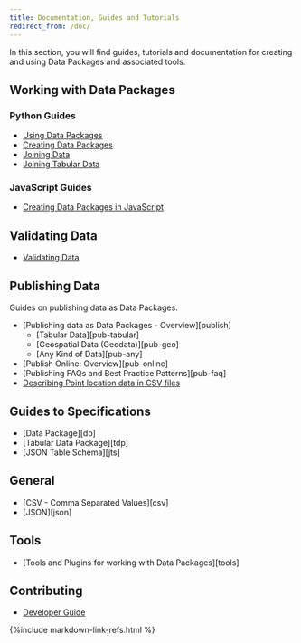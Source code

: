 ```yaml
---
title: Documentation, Guides and Tutorials
redirect_from: /doc/
---
```


In this section, you will find guides, tutorials and documentation for
creating and using Data Packages and associated tools.

## Working with Data Packages

### Python Guides

* [Using Data Packages](./using-data-packages-in-python/)
* [Creating Data Packages](./creating-tabular-data-packages-in-python/)
* [Joining Data](./joining-data-in-python)
* [Joining Tabular Data](./joining-tabular-data-in-python/)

### JavaScript Guides

* [Creating Data Packages in JavaScript](./creating-tabular-data-packages-in-javascript/)

## Validating Data

* [Validating Data](./validating-data/)

## Publishing Data

Guides on publishing data as Data Packages.

* [Publishing data as Data Packages - Overview][publish]
  * [Tabular Data][pub-tabular]
  * [Geospatial Data (Geodata)][pub-geo]
  * [Any Kind of Data][pub-any]
* [Publish Online: Overview][pub-online]
* [Publishing FAQs and Best Practice Patterns][pub-faq]
* [Describing Point location data in CSV files](point-location-data.md)

## Guides to Specifications

* [Data Package][dp]
* [Tabular Data Package][tdp]
* [JSON Table Schema][jts]

## General

* [CSV - Comma Separated Values][csv]
* [JSON][json]

## Tools

* [Tools and Plugins for working with Data Packages][tools]

## Contributing

* [Developer Guide](/guides/developer-guide/)

{%include markdown-link-refs.html %}
